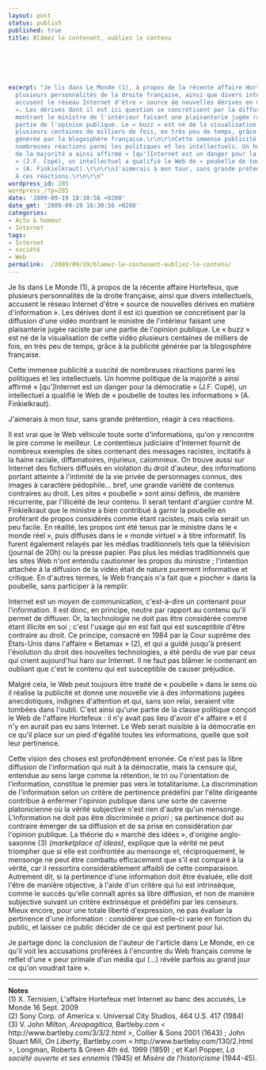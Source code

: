 ```yaml
---
layout: post
status: publish
published: true
title: Blâmez le contenant, oubliez le contenu

  
  



excerpt: "Je lis dans Le Monde (1), à propos de la récente affaire Hortefeux, que
  plusieurs personnalités de la droite française, ainsi que divers intellectuels,
  accusent le réseau Internet d'être « source de nouvelles dérives en matière d'information
  ». Les dérives dont il est ici question se concrétisent par la diffusion d'une vidéo
  montrant le ministre de l'intérieur faisant une plaisanterie jugée raciste par une
  partie de l'opinion publique. Le « buzz » est né de la visualisation de cette vidéo
  plusieurs centaines de milliers de fois, en très peu de temps, grâce à la publicité
  générée par la blogosphère française.\r\n\r\nCette immense publicité a suscité de
  nombreuses réactions parmi les politiques et les intellectuels. Un homme politique
  de la majorité a ainsi affirmé « [qu']Internet est un danger pour la démocratie
  » (J.F. Copé), un intellectuel a qualifié le Web de « poubelle de toutes les informations
  » (A. Finkielkraut).\r\n\r\nJ'aimerais à mon tour, sans grande prétention, réagir
  à ces réactions.\r\n\r\n"
wordpress_id: 285
wordpress_/?p=285
date: '2009-09-19 18:30:56 +0200'
date_gmt: '2009-09-19 16:30:56 +0200'
categories:
- Actu & humeur
- Internet
tags:
- Internet
- société
- Web
permalink:  /2009/09/19/blamez-le-contenant-oubliez-le-contenu/
---
```

<p>Je lis dans Le Monde (1), à propos de la récente affaire Hortefeux, que plusieurs personnalités de la droite française, ainsi que divers intellectuels, accusent le réseau Internet d'être « source de nouvelles dérives en matière d'information ». Les dérives dont il est ici question se concrétisent par la diffusion d'une vidéo montrant le ministre de l'intérieur faisant une plaisanterie jugée raciste par une partie de l'opinion publique. Le « buzz » est né de la visualisation de cette vidéo plusieurs centaines de milliers de fois, en très peu de temps, grâce à la publicité générée par la blogosphère française.</p>
<p>Cette immense publicité a suscité de nombreuses réactions parmi les politiques et les intellectuels. Un homme politique de la majorité a ainsi affirmé « [qu']Internet est un danger pour la démocratie » (J.F. Copé), un intellectuel a qualifié le Web de « poubelle de toutes les informations » (A. Finkielkraut).</p>
<p>J'aimerais à mon tour, sans grande prétention, réagir à ces réactions.</p>
<p><a id="more"></a><a id="more-285"></a></p>
<p>Il est vrai que le Web véhicule toute sorte d'informations, qu'on y rencontre le pire comme le meilleur. Le contentieux judiciaire d'Internet fournit de nombreux exemples de sites contenant des messages racistes, incitatifs à la haine raciale, diffamatoires, injurieux, calomnieux. On trouve aussi sur Internet des fichiers diffusés en violation du droit d'auteur, des informations portant atteinte à l'intimité de la vie privée de personnages connus, des images à caractère pédophile... bref, une grande variété de contenus contraires au droit. Les sites « poubelle » sont ainsi définis, de manière récurrente, par l'illicéité de leur contenu. Il serait tentant d'argüer contre M. Finkielkraut que le ministre a bien contribué à garnir la poubelle en proférant de propos considérés comme étant racistes, mais cela serait un peu facile. En réalité, les propos ont été tenus par le ministre dans le « monde réel », puis diffusés dans le « monde virtuel » à titre informatif.  Ils furent également relayés par les médias traditionnels tels que la télévision (journal de 20h) ou la presse papier. Pas plus les médias traditionnels que les sites Web n'ont entendu cautionner les propos du ministre ; l'intention attachée à la diffusion de la vidéo était de nature purement informative et critique. En d'autres termes, le Web français n'a fait que « piocher » dans la poubelle, sans participer à la remplir.</p>
<p>Internet est un <em>moyen</em> de communication, c'est-à-dire un contenant pour l'information. Il est donc, en principe, neutre par rapport au contenu qu'il permet de diffuser. Or, la technologie ne doit pas être considérée comme étant illicite en soi ; c'est l'usage qui en est fait qui est susceptible d'être contraire au droit. Ce principe, consacré en 1984 par la Cour suprême des États-Unis dans l'affaire « Betamax » (2), et qui a guidé jusqu'à présent l'évolution du droit des nouvelles technologies, a été perdu de vue par ceux qui crient aujourd'hui haro sur Internet. Il ne faut pas blâmer le contenant en oubliant que c'est le contenu qui est susceptible de causer préjudice.</p>
<p>Malgré cela, le Web peut toujours être traité de « poubelle » dans le sens où il réalise la publicité et donne une nouvelle vie à des informations jugées anecdotiques, indignes d'attention et qui, sans son relai, seraient vite tombées dans l'oubli. C'est ainsi qu'une partie de la classe politique conçoit le Web de l'affaire Hortefeux : il n'y avait pas lieu d'avoir d'« affaire » et il n'y en aurait pas eu sans Internet. Le Web serait nuisible à la démocratie en ce qu'il place sur un pied d'égalité toutes les informations, quelle que soit leur pertinence.</p>
<p>Cette vision des choses est profondément erronée. Ce n'est pas la libre diffusion de l'information qui nuit à la démocratie, mais la censure qui, entendue au sens large comme la rétention, le tri ou l'orientation de l'information, constitue le premier pas vers le totalitarisme. La discrimination de l'information selon un critère de pertinence prédéfini par l'élite dirigeante contribue à enfermer l'opinion publique dans une sorte de caverne platonicienne où la vérité subjective n'est rien d'autre qu'un mensonge. L'information ne doit pas être discriminée <em>a priori</em> ; sa pertinence doit au contraire émerger de sa diffusion et de sa prise en considération par l'opinion publique.  La théorie du « marché des idées », d'origine anglo-saxonne (3) <em>(marketplace of ideas)</em>, explique que la vérité ne peut triompher que si elle est confrontée au mensonge et, réciproquement, le mensonge ne peut être combattu efficacement que s'il est comparé à la vérité, car il ressortira considérablement affaibli de cette comparaison. Autrement dit, si la pertinence d'une information doit être évaluée, elle doit l'être de manière objective, à l'aide d'un critère qui lui est intrinsèque, comme le succès qu'elle connaît après sa libre diffusion, et non de manière subjective suivant un critère extrinsèque et prédéfini par les censeurs. Mieux encore, pour une totale liberté d'expression, ne pas évaluer la pertinence d'une information : considérer que celle-ci varie en fonction du public, et laisser ce public décider de ce qui est pertinent pour lui.</p>
<p>Je partage donc la conclusion de l'auteur de l'article dans Le Monde, en ce qu'il voit les accusations proférées à l'encontre du Web français comme le reflet d'une « peur primale d'un média qui (...) révèle parfois au grand jour ce qu'on voudrait taire ».</p>
<hr />
<b>Notes</b><br />
(1) X. Ternisien, L'affaire Hortefeux met Internet au banc des accusés, Le Monde 16 Sept. 2009<br />
(2) Sony Corp. of America v. Universal City Studios, 464 U.S. 417 (1984)<br />
(3) V. John Milton, <i>Areopagitica</i>, Bartleby.com < http://www.bartleby.com/3/3/2.html >, Collier & Sons 2001 (1643) ; John Stuart Mill, <i>On Liberty</i>, Bartleby.com < http://www.bartleby.com/130/2.html >, Longman, Roberts & Green 4th éd. 1999 (1859) ; et Karl Popper, <i>La société ouverte et ses ennemis</i> (1945) et <i>Misère de l'historicisme</i> (1944-45).</p>
